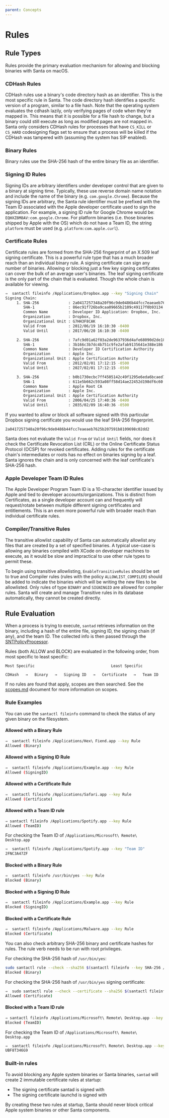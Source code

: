```yaml
---
parent: Concepts
---
```


# Rules

## Rule Types

Rules provide the primary evaluation mechanism for allowing and blocking
binaries with Santa on macOS.

### CDHash Rules

CDHash rules use a binary's code directory hash as an identifier. This is the
most specific rule in Santa. The code directory hash identifies a specific
version of a program, similar to a file hash. Note that the operating system
evaluates the cdhash lazily, only verifying pages of code when they're mapped
in. This means that it is possible for a file hash to change, but a binary could
still execute as long as modified pages are not mapped in. Santa only considers
CDHash rules for processes that have `CS_KILL` or `CS_HARD` codesigning flags
set to ensure that a process will be killed if the CDHash was tampered with
(assuming the system has SIP enabled).

### Binary Rules

Binary rules use the SHA-256 hash of the entire binary file as an identifier.

### Signing ID Rules

Signing IDs are arbitrary identifiers under developer control that are given to
a binary at signing time. Typically, these use reverse domain name notation and
include the name of the binary (e.g. `com.google.Chrome`). Because the signing
IDs are arbitrary, the Santa rule identifier must be prefixed with the Team ID
associated with the Apple developer certificate used to sign the application.
For example, a signing ID rule for Google Chrome would be:
`EQHXZ8M8AV:com.google.Chrome`. For platform binaries (i.e. those binaries
shipped by Apple with the OS) which do not have a Team ID, the string `platform`
must be used (e.g. `platform:com.apple.curl`).

### Certificate Rules

Certificate rules are formed from the SHA-256 fingerprint of an X.509 leaf
signing certificate. This is a powerful rule type that has a much broader reach
than an individual binary rule. A signing certificate can sign any number of
binaries. Allowing or blocking just a few key signing certificates can cover the
bulk of an average user's binaries. The leaf signing certificate is the only
part of the chain that is evaluated. Though the whole chain is available for
viewing.

```sh
⇒  santactl fileinfo /Applications/Dropbox.app --key "Signing Chain"
Signing Chain:
     1. SHA-256             : 2a0417257348a20f96c9de0486b44fcc7eaeaeb7625b207591b8109698c02dd2
        SHA-1               : 86ec91f726ba9caa09665b2109c49117f0b93134
        Common Name         : Developer ID Application: Dropbox, Inc.
        Organization        : Dropbox, Inc.
        Organizational Unit : G7HH3F8CAK
        Valid From          : 2012/06/19 16:10:30 -0400
        Valid Until         : 2017/06/20 16:10:30 -0400

     2. SHA-256             : 7afc9d01a62f03a2de9637936d4afe68090d2de18d03f29c88cfb0b1ba63587f
        SHA-1               : 3b166c3b7dc4b751c9fe2afab9135641e388e186
        Common Name         : Developer ID Certification Authority
        Organization        : Apple Inc.
        Organizational Unit : Apple Certification Authority
        Valid From          : 2012/02/01 17:12:15 -0500
        Valid Until         : 2027/02/01 17:12:15 -0500

     3. SHA-256             : b0b1730ecbc7ff4505142c49f1295e6eda6bcaed7e2c68c5be91b5a11001f024
        SHA-1               : 611e5b662c593a08ff58d14ae22452d198df6c60
        Common Name         : Apple Root CA
        Organization        : Apple Inc.
        Organizational Unit : Apple Certification Authority
        Valid From          : 2006/04/25 17:40:36 -0400
        Valid Until         : 2035/02/09 16:40:36 -0500
```

If you wanted to allow or block all software signed with this particular Dropbox
signing certificate you would use the leaf SHA-256 fingerprint.

`2a0417257348a20f96c9de0486b44fcc7eaeaeb7625b207591b8109698c02dd2`

Santa does not evaluate the `Valid From` or `Valid Until` fields, nor does it
check the Certificate Revocation List (CRL) or the Online Certificate Status
Protocol (OCSP) for revoked certificates. Adding rules for the certificate
chain's intermediates or roots has no effect on binaries signing by a leaf.
Santa ignores the chain and is only concerned with the leaf certificate's
SHA-256 hash.

### Apple Developer Team ID Rules

The Apple Developer Program Team ID is a 10-character identifier issued by Apple
and tied to developer accounts/organizations. This is distinct from Certificates,
as a single developer account can and frequently will request/rotate between
multiple different signing certificates and entitlements. This is an even more
powerful rule with broader reach than individual certificate rules.

### Compiler/Transitive Rules

The transitive allowlist capability of Santa can automatically allowlist any files that are created by a set of specified binaries.  A typical use-case is allowing any binaries compiled with XCode on developer machines to execute, as it would be slow and impractical to use other rule types to permit these.

To begin using transitive allowlisting, `EnableTransitiveRules` should be set to true and Compiler rules (rules with the policy `ALLOWLIST_COMPILER`) should be added to indicate the binaries which will be writing the new files to be allowlisted.  Only rules of type `BINARY` and `SIGNINGID` are allowed for compiler rules.  Santa will create and manage Transitive rules in its database automatically, they cannot be created directly.


## Rule Evaluation

When a process is trying to execute, `santad` retrieves information on the
binary, including a hash of the entire file, signing ID, the signing chain (if
any), and the team ID. The collected info is then passed through the
[SNTPolicyProcessor](https://github.com/google/santa/blob/master/Source/santad/SNTPolicyProcessor.h).

Rules (both ALLOW and BLOCK) are evaluated in the following order, from most
specific to least specific:

```
Most Specific                                  Least Specific

CDHash   →   Binary   →   Signing ID   →   Certificate   →   Team ID
```

If no rules are found that apply, scopes are then searched. See the
[scopes.md](scopes.md) document for more information on scopes.

### Rule Examples

You can use the `santactl fileinfo` command to check the status of any given
binary on the filesystem.

#### Allowed with a Binary Rule

```sh
⇒  santactl fileinfo /Applications/Hex\ Fiend.app --key Rule
Allowed (Binary)
```

#### Allowed with a Signing ID Rule

```sh
⇒  santactl fileinfo /Applications/Example.app --key Rule
Allowed (SigningID)
```

#### Allowed with a Certificate Rule

```sh
⇒  santactl fileinfo /Applications/Safari.app --key Rule
Allowed (Certificate)
```

#### Allowed with a Team ID rule

```sh
⇒ santactl fileinfo /Applications/Spotify.app --key Rule
Allowed (TeamID)
```

For checking the Team ID of `/Applications/Microsoft\ Remote\ Desktop.app`

```sh
⇒  santactl fileinfo /Applications/Spotify.app --key "Team ID"
2FNC3A47ZF
```

#### Blocked with a Binary Rule

```sh
⇒  santactl fileinfo /usr/bin/yes --key Rule
Blocked (Binary)
```

#### Blocked with a Signing ID Rule

```sh
⇒  santactl fileinfo /Applications/Example.app --key Rule
Blocked (SigningID)
```

#### Blocked with a Certificate Rule

```sh
⇒  santactl fileinfo /Applications/Malware.app --key Rule
Blocked (Certificate)
```

You can also check arbitrary SHA-256 binary and certificate hashes for rules.
The rule verb needs to be run with root privileges.

For checking the SHA-256 hash of `/usr/bin/yes`:

```sh
sudo santactl rule --check --sha256 $(santactl fileinfo --key SHA-256 /usr/bin/yes)
Blocked (Binary)
```

For checking the SHA-256 hash of `/usr/bin/yes` signing certificate:

```sh
⇒  sudo santactl rule --check --certificate --sha256 $(santactl fileinfo --cert-index 1 --key SHA-256 /usr/bin/yes)
Allowed (Certificate)
```

#### Blocked with a Team ID rule

```sh
⇒ santactl fileinfo /Applications/Microsoft\ Remote\ Desktop.app --key Rule
Blocked (TeamID)
```

For checking the Team ID of `/Applications/Microsoft\ Remote\ Desktop.app`

```sh
⇒  santactl fileinfo /Applications/Microsoft\ Remote\ Desktop.app --key "Team ID"
UBF8T346G9
```

### Built-in rules

To avoid blocking any Apple system binaries or Santa binaries, `santad` will
create 2 immutable certificate rules at startup:

*   The signing certificate santad is signed with
*   The signing certificate launchd is signed with

By creating these two rules at startup, Santa should never block critical Apple
system binaries or other Santa components.
